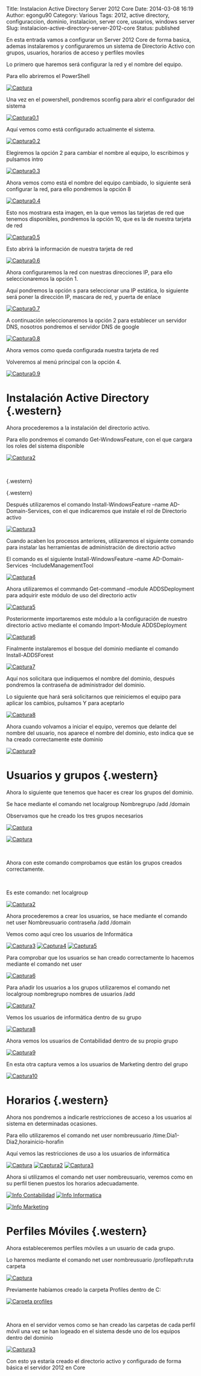 Title: Instalacion Active Directory Server 2012 Core
Date: 2014-03-08 16:19
Author: egongu90
Category: Various
Tags: 2012, active directory, configuraccion, dominio, instalacion, server core, usuarios, windows server
Slug: instalacion-active-directory-server-2012-core
Status: published

En esta entrada vamos a configurar un Server 2012 Core de forma basica,
ademas instalaremos y configuraremos un sistema de Directorio Activo con
grupos, usuarios, horarios de acceso y perfiles moviles

[<!--more-->](http://vps38574.vps.ovh.ca/wp-content/uploads/2014/03/Captura10.png)Lo
primero que haremos será configurar la red y el nombre del equipo.

Para ello abriremos el PowerShell

[![Captura](http://vps38574.vps.ovh.ca/wp-content/uploads/2014/03/Captura10.png)](http://vps38574.vps.ovh.ca/wp-content/uploads/2014/03/Captura10.png)

Una vez en el powershell, pondremos sconfig para abrir el configurador
del sistema

[![Captura0.1](http://vps38574.vps.ovh.ca/wp-content/uploads/2014/03/Captura0.12.png)](http://vps38574.vps.ovh.ca/wp-content/uploads/2014/03/Captura0.12.png)

Aquí vemos como está configurado actualmente el sistema.

[![Captura0.2](http://vps38574.vps.ovh.ca/wp-content/uploads/2014/03/Captura0.22.png)](http://vps38574.vps.ovh.ca/wp-content/uploads/2014/03/Captura0.22.png)

Elegiremos la opción 2 para cambiar el nombre al equipo, lo escribimos y
pulsamos intro

[![Captura0.3](http://vps38574.vps.ovh.ca/wp-content/uploads/2014/03/Captura0.32.png)](http://vps38574.vps.ovh.ca/wp-content/uploads/2014/03/Captura0.32.png)

Ahora vemos como está el nombre del equipo cambiado, lo siguiente será
configurar la red, para ello pondremos la opción 8

[![Captura0.4](http://vps38574.vps.ovh.ca/wp-content/uploads/2014/03/Captura0.42.png)](http://vps38574.vps.ovh.ca/wp-content/uploads/2014/03/Captura0.42.png)

Esto nos mostrara esta imagen, en la que vemos las tarjetas de red que
tenemos disponibles, pondremos la opción 10, que es la de nuestra
tarjeta de red

[![Captura0.5](http://vps38574.vps.ovh.ca/wp-content/uploads/2014/03/Captura0.52.png)](http://vps38574.vps.ovh.ca/wp-content/uploads/2014/03/Captura0.52.png)

Esto abrirá la información de nuestra tarjeta de red

[![Captura0.6](http://vps38574.vps.ovh.ca/wp-content/uploads/2014/03/Captura0.62.png)](http://vps38574.vps.ovh.ca/wp-content/uploads/2014/03/Captura0.62.png)

Ahora configuraremos la red con nuestras direcciones IP, para ello
seleccionaremos la opción 1.

Aquí pondremos la opción s para seleccionar una IP estática, lo
siguiente será poner la dirección IP, mascara de red, y puerta de enlace

[![Captura0.7](http://vps38574.vps.ovh.ca/wp-content/uploads/2014/03/Captura0.72.png)](http://vps38574.vps.ovh.ca/wp-content/uploads/2014/03/Captura0.72.png)

A continuación seleccionaremos la opción 2 para establecer un servidor
DNS, nosotros pondremos el servidor DNS de google

[![Captura0.8](http://vps38574.vps.ovh.ca/wp-content/uploads/2014/03/Captura0.82.png)](http://vps38574.vps.ovh.ca/wp-content/uploads/2014/03/Captura0.82.png)

Ahora vemos como queda configurada nuestra tarjeta de red

Volveremos al menú principal con la opción 4.

[![Captura0.9](http://vps38574.vps.ovh.ca/wp-content/uploads/2014/03/Captura0.92.png)](http://vps38574.vps.ovh.ca/wp-content/uploads/2014/03/Captura0.92.png)

Instalación Active Directory {.western}
============================

Ahora procederemos a la instalación del directorio activo.

Para ello pondremos el comando Get-WindowsFeature, con el que cargara
los roles del sistema disponible

[![Captura2](http://vps38574.vps.ovh.ca/wp-content/uploads/2014/03/Captura22.png)](http://vps38574.vps.ovh.ca/wp-content/uploads/2014/03/Captura22.png)

 

 {.western}

 {.western}

Después utilizaremos el comando Install-WindowsFeature –name
AD-Domain-Services, con el que indicaremos que instale el rol de
Directorio activo

[![Captura3](http://vps38574.vps.ovh.ca/wp-content/uploads/2014/03/Captura32.png)](http://vps38574.vps.ovh.ca/wp-content/uploads/2014/03/Captura32.png)

Cuando acaben los procesos anteriores, utilizaremos el siguiente comando
para instalar las herramientas de administración de directorio activo

<span lang="en-US">El comando es el siguiente Install-WindowsFeature
–name AD-Domain-Services -IncludeManagementTool</span>

[![Captura4](http://vps38574.vps.ovh.ca/wp-content/uploads/2014/03/Captura42.png)](http://vps38574.vps.ovh.ca/wp-content/uploads/2014/03/Captura42.png)

Ahora utilizaremos el commando Get-command –module ADDSDeployment para
adquirir este módulo de uso del directorio activ

[![Captura5](http://vps38574.vps.ovh.ca/wp-content/uploads/2014/03/Captura52.png)](http://vps38574.vps.ovh.ca/wp-content/uploads/2014/03/Captura52.png)

Posteriormente importaremos este módulo a la configuración de nuestro
directorio activo mediante el comando Import-Module ADDSDeployment

[![Captura6](http://vps38574.vps.ovh.ca/wp-content/uploads/2014/03/Captura62.png)](http://vps38574.vps.ovh.ca/wp-content/uploads/2014/03/Captura62.png)

Finalmente instalaremos el bosque del dominio mediante el comando
Install-ADDSForest

[![Captura7](http://vps38574.vps.ovh.ca/wp-content/uploads/2014/03/Captura72.png)](http://vps38574.vps.ovh.ca/wp-content/uploads/2014/03/Captura72.png)

Aquí nos solicitara que indiquemos el nombre del dominio, después
pondremos la contraseña de administrador del dominio.

Lo siguiente que hará será solicitarnos que reiniciemos el equipo para
aplicar los cambios, pulsamos Y para aceptarlo

[![Captura8](http://vps38574.vps.ovh.ca/wp-content/uploads/2014/03/Captura82.png)](http://vps38574.vps.ovh.ca/wp-content/uploads/2014/03/Captura82.png)

Ahora cuando volvamos a iniciar el equipo, veremos que delante del
nombre del usuario, nos aparece el nombre del dominio, esto indica que
se ha creado correctamente este dominio

[![Captura9](http://vps38574.vps.ovh.ca/wp-content/uploads/2014/03/Captura92.png)](http://vps38574.vps.ovh.ca/wp-content/uploads/2014/03/Captura92.png)

Usuarios y grupos {.western}
=================

Ahora lo siguiente que tenemos que hacer es crear los grupos del
dominio.

Se hace mediante el comando net localgroup Nombregrupo /add /domain

Observamos que he creado los tres grupos necesarios

[![Captura](http://vps38574.vps.ovh.ca/wp-content/uploads/2014/03/Captura11.png)](http://vps38574.vps.ovh.ca/wp-content/uploads/2014/03/Captura11.png)

[![Captura](http://vps38574.vps.ovh.ca/wp-content/uploads/2014/03/Captura12.png)](http://vps38574.vps.ovh.ca/wp-content/uploads/2014/03/Captura12.png)

 

Ahora con este comando comprobamos que están los grupos creados
correctamente.

 

Es este comando: net localgroup

[![Captura2](http://vps38574.vps.ovh.ca/wp-content/uploads/2014/03/Captura23.png)](http://vps38574.vps.ovh.ca/wp-content/uploads/2014/03/Captura23.png)

Ahora procederemos a crear los usuarios, se hace mediante el comando net
user Nombreusuario contraseña /add /domain

Vemos como aquí creo los usuarios de Informática

[![Captura3](http://vps38574.vps.ovh.ca/wp-content/uploads/2014/03/Captura33.png)](http://vps38574.vps.ovh.ca/wp-content/uploads/2014/03/Captura33.png)
[![Captura4](http://vps38574.vps.ovh.ca/wp-content/uploads/2014/03/Captura43.png)](http://vps38574.vps.ovh.ca/wp-content/uploads/2014/03/Captura43.png)
[![Captura5](http://vps38574.vps.ovh.ca/wp-content/uploads/2014/03/Captura53.png)](http://vps38574.vps.ovh.ca/wp-content/uploads/2014/03/Captura53.png)

Para comprobar que los usuarios se han creado correctamente lo hacemos
mediante el comando net user

[![Captura6](http://vps38574.vps.ovh.ca/wp-content/uploads/2014/03/Captura63.png)](http://vps38574.vps.ovh.ca/wp-content/uploads/2014/03/Captura63.png)

Para añadir los usuarios a los grupos utilizaremos el comando net
localgroup nombregrupo nombres de usuarios /add

[![Captura7](http://vps38574.vps.ovh.ca/wp-content/uploads/2014/03/Captura73.png)](http://vps38574.vps.ovh.ca/wp-content/uploads/2014/03/Captura73.png)

Vemos los usuarios de informática dentro de su grupo

[![Captura8](http://vps38574.vps.ovh.ca/wp-content/uploads/2014/03/Captura83.png)](http://vps38574.vps.ovh.ca/wp-content/uploads/2014/03/Captura83.png)

Ahora vemos los usuarios de Contabilidad dentro de su propio grupo

[![Captura9](http://vps38574.vps.ovh.ca/wp-content/uploads/2014/03/Captura93.png)](http://vps38574.vps.ovh.ca/wp-content/uploads/2014/03/Captura93.png)

En esta otra captura vemos a los usuarios de Marketing dentro del grupo

[![Captura10](http://vps38574.vps.ovh.ca/wp-content/uploads/2014/03/Captura101.png)](http://vps38574.vps.ovh.ca/wp-content/uploads/2014/03/Captura101.png)

Horarios {.western}
========

Ahora nos pondremos a indicarle restricciones de acceso a los usuarios
al sistema en determinadas ocasiones.

Para ello utilizaremos el comando net user nombreusuario
/time:Dia1-Dia2,horainicio-horafin

Aquí vemos las restricciones de uso a los usuarios de informática

[![Captura](http://vps38574.vps.ovh.ca/wp-content/uploads/2014/03/Captura13.png)](http://vps38574.vps.ovh.ca/wp-content/uploads/2014/03/Captura13.png)
[![Captura2](http://vps38574.vps.ovh.ca/wp-content/uploads/2014/03/Captura24.png)](http://vps38574.vps.ovh.ca/wp-content/uploads/2014/03/Captura24.png)
[![Captura3](http://vps38574.vps.ovh.ca/wp-content/uploads/2014/03/Captura34.png)](http://vps38574.vps.ovh.ca/wp-content/uploads/2014/03/Captura34.png)

Ahora si utilizamos el comando net user nombreusuario, veremos como en
su perfil tienen puestos los horarios adecuadamente.

[![Info
Contabilidad](http://vps38574.vps.ovh.ca/wp-content/uploads/2014/03/Info-Contabilidad.png)](http://vps38574.vps.ovh.ca/wp-content/uploads/2014/03/Info-Contabilidad.png)
[![Info
Informatica](http://vps38574.vps.ovh.ca/wp-content/uploads/2014/03/Info-Informatica.png)](http://vps38574.vps.ovh.ca/wp-content/uploads/2014/03/Info-Informatica.png)

[![Info
Marketing](http://vps38574.vps.ovh.ca/wp-content/uploads/2014/03/Info-Marketing.png)](http://vps38574.vps.ovh.ca/wp-content/uploads/2014/03/Info-Marketing.png)

Perfiles Móviles {.western}
================

Ahora estableceremos perfiles móviles a un usuario de cada grupo.

Lo haremos mediante el comando net user nombreusuario /profilepath:ruta
carpeta

[![Captura](http://vps38574.vps.ovh.ca/wp-content/uploads/2014/03/Captura14.png)](http://vps38574.vps.ovh.ca/wp-content/uploads/2014/03/Captura14.png)

Previamente habíamos creado la carpeta Profiles dentro de C:

[![Carpeta
profiles](http://vps38574.vps.ovh.ca/wp-content/uploads/2014/03/Carpeta-profiles.png)](http://vps38574.vps.ovh.ca/wp-content/uploads/2014/03/Carpeta-profiles.png)

 

Ahora en el servidor vemos como se han creado las carpetas de cada
perfil móvil una vez se han logeado en el sistema desde uno de los
equipos dentro del dominio

[![Captura3](http://vps38574.vps.ovh.ca/wp-content/uploads/2014/03/Captura35.png)](http://vps38574.vps.ovh.ca/wp-content/uploads/2014/03/Captura35.png)

Con esto ya estaría creado el directorio activo y configurado de forma
básica el servidor 2012 en Core

 
